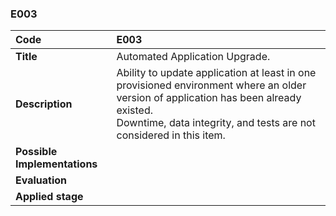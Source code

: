 ### E003

|**Code**           | **E003** |
| :--               | :--      |
|**Title**          | Automated Application Upgrade.|
|**Description**    | Ability to update application at least in one provisioned environment where an older version of application has been already existed. <br> Downtime, data integrity, and tests are not considered in this item.|
|**Possible Implementations** | |
|**Evaluation**     | |
|**Applied stage**  | |
